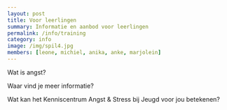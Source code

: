 ```yaml
---
layout: post
title: Voor leerlingen
summary: Informatie en aanbod voor leerlingen
permalink: /info/training
category: info
image: /img/spil4.jpg
members: [leone, michiel, anika, anke, marjolein]
---
```


Wat is angst? 

Waar vind je meer informatie?

Wat kan het Kenniscentrum Angst & Stress bij Jeugd voor jou betekenen?  
